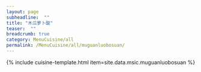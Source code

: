 ```yaml
---
layout: page
subheadline:  ""
title: "木瓜萝卜酸" 
teaser:  "" 
breadcrumb: true
category: MenuCuisine/all
permalink: /MenuCuisine/all/muguanluobosuan/
---
```


{% include cuisine-template.html item=site.data.msic.muguanluobosuan %}
